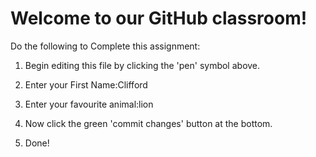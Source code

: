 # Welcome to our GitHub classroom!

Do the following to Complete this assignment:

1. Begin editing this file by clicking the 'pen' symbol above.

2. Enter your First Name:Clifford

3. Enter your favourite animal:lion

4. Now click the green 'commit changes' button at the bottom.

5. Done!
